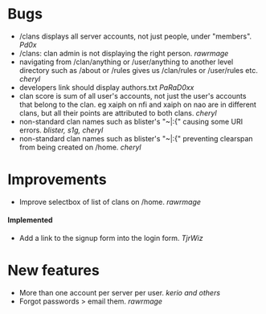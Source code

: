 # Bugs

* /clans displays all server accounts, not just people, under "members". *Pd0x*
* /clans: clan admin is not displaying the right person. *rawrmage*
* navigating from /clan/anything or /user/anything to another level directory such as /about or /rules gives us /clan/rules or /user/rules etc. *cheryl*
* developers link should display authors.txt *PaRaD0xx*
* clan score is sum of all user's accounts, not just the user's accounts that belong to the clan. eg xaiph on nfi and xaiph on nao are in different clans, but all their points are attributed to both clans. *cheryl*
* non-standard clan names such as blister's "~|:{" causing some URI errors. *blister, s1g, cheryl*
* non-standard clan names such as blister's "~|:{" preventing clearspan from being created on /home. *cheryl*

# Improvements

* Improve selectbox of list of clans on /home. *rawrmage*

#### Implemented

* Add a link to the signup form into the login form. *TjrWiz*

# New features

* More than one account per server per user. *kerio and others*
* Forgot passwords > email them. *rawrmage*
